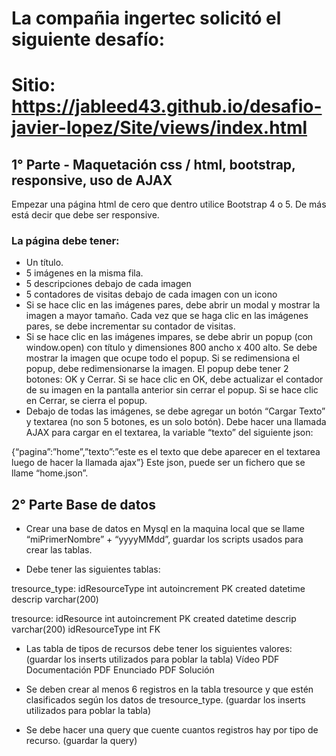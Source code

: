 # La compañia ingertec solicitó el siguiente desafío:

# Sitio: https://jableed43.github.io/desafio-javier-lopez/Site/views/index.html

## 1° Parte - Maquetación css / html, bootstrap, responsive, uso de AJAX

Empezar una página html de cero que dentro utilice Bootstrap 4 o 5.
De más está decir que debe ser responsive. 

### La página debe tener:
- Un título.
- 5 imágenes en la misma fila. 
- 5 descripciones debajo de cada imagen
- 5 contadores de visitas debajo de cada imagen con un icono
- Si se hace clic en las imágenes pares, debe abrir un modal y mostrar la imagen a mayor tamaño. Cada vez que se haga clic en las imágenes pares, se debe incrementar su contador de visitas.
- Si se hace clic en las imágenes impares, se debe abrir un popup (con window.open) con título y dimensiones 800 ancho x 400 alto. Se debe mostrar la imagen que ocupe todo el popup. Si se redimensiona el popup, debe redimensionarse la imagen. El popup debe tener 2 botones: OK y Cerrar. Si se hace clic en OK, debe actualizar el contador de su imagen en la pantalla anterior sin cerrar el popup. Si se hace clic en Cerrar, se cierra el popup.
- Debajo de todas las imágenes, se debe agregar un botón “Cargar Texto” y textarea (no son 5 botones, es un solo botón). Debe hacer una llamada AJAX para cargar en el textarea, la variable “texto” del siguiente json:

{“pagina”:”home”,”texto”:”este es el texto que debe aparecer en el textarea luego de hacer la llamada ajax”}
		Este json, puede ser un fichero que se llame “home.json”.
    
    
## 2° Parte Base de datos

- Crear una base de datos en Mysql en la maquina local que se llame “miPrimerNombre” + “yyyyMMdd”, guardar los scripts usados para crear las tablas.

- Debe tener las siguientes tablas:

tresource_type:
idResourceType int autoincrement PK
created datetime
descrip varchar(200)


tresource:
idResource int autoincrement PK
created datetime
descrip varchar(200)
idResourceType int FK

- Las tabla de tipos de recursos debe tener los siguientes valores: (guardar los inserts utilizados para poblar la tabla)
Vídeo
PDF Documentación
PDF Enunciado
PDF Solución

- Se deben crear al menos 6 registros en la tabla tresource y que estén clasificados según los datos de tresource_type. (guardar los inserts utilizados para poblar la tabla)

- Se debe hacer una query que cuente cuantos registros hay por tipo de recurso. (guardar la query)
